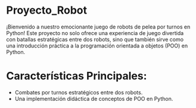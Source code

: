 # Proyecto_Robot
¡Bienvenido a nuestro emocionante juego de robots de pelea por turnos en Python! Este proyecto no solo ofrece una experiencia de juego divertida con batallas estratégicas entre dos robots, sino que también sirve como una introducción práctica a la programación orientada a objetos (POO) en Python.

# Características Principales:

- Combates por turnos estratégicos entre dos robots.
- Una implementación didáctica de conceptos de POO en Python.
